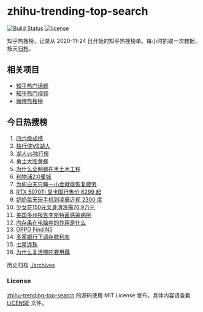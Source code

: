 # zhihu-trending-top-search

[![Build Status](https://github.com/justjavac/zhihu-trending-top-search/workflows/ci/badge.svg?branch=main)](https://github.com/justjavac/zhihu-trending-top-search/actions)
[![license](https://img.shields.io/github/license/justjavac/zhihu-trending-top-search)](https://github.com/justjavac/zhihu-trending-top-search/blob/main/LICENSE)

知乎热搜榜，记录从 2020-11-24 日开始的知乎热搜榜单。每小时抓取一次数据，按天[归档](./archives)。

## 相关项目

- [知乎热门话题](https://github.com/justjavac/zhihu-trending-hot-questions)
- [知乎热门视频](https://github.com/justjavac/zhihu-trending-hot-video)
- [微博热搜榜](https://github.com/justjavac/weibo-trending-hot-search)

## 今日热搜榜

<!-- BEGIN -->
<!-- 最后更新时间 Thu Feb 27 2025 22:12:47 GMT+0800 (China Standard Time) -->

1. [四六级成绩](https://www.zhihu.com/search?q=%E5%9B%9B%E5%85%AD%E7%BA%A7%E6%88%90%E7%BB%A9)
1. [独行侠VS湖人](https://www.zhihu.com/search?q=%E7%8B%AC%E8%A1%8C%E4%BE%A0VS%E6%B9%96%E4%BA%BA)
1. [湖人vs独行侠](https://www.zhihu.com/search?q=%E6%B9%96%E4%BA%BAvs%E7%8B%AC%E8%A1%8C%E4%BE%A0)
1. [勇士大胜黄蜂](https://www.zhihu.com/search?q=%E5%8B%87%E5%A3%AB%E5%A4%A7%E8%83%9C%E9%BB%84%E8%9C%82)
1. [为什么全网都在黑土木工程](https://www.zhihu.com/search?q=%E4%B8%BA%E4%BB%80%E4%B9%88%E5%85%A8%E7%BD%91%E9%83%BD%E5%9C%A8%E9%BB%91%E5%9C%9F%E6%9C%A8%E5%B7%A5%E7%A8%8B)
1. [利物浦2:0曼城](https://www.zhihu.com/search?q=%E5%88%A9%E7%89%A9%E6%B5%A62%3A0%E6%9B%BC%E5%9F%8E)
1. [为何白天只睡一小会就能恢复疲劳](https://www.zhihu.com/search?q=%E4%B8%BA%E4%BD%95%E7%99%BD%E5%A4%A9%E5%8F%AA%E7%9D%A1%E4%B8%80%E5%B0%8F%E4%BC%9A%E5%B0%B1%E8%83%BD%E6%81%A2%E5%A4%8D%E7%96%B2%E5%8A%B3)
1. [RTX 5070Ti 显卡国行售价 6299 起](https://www.zhihu.com/search?q=RTX%205070Ti%20%E6%98%BE%E5%8D%A1%E5%9B%BD%E8%A1%8C%E5%94%AE%E4%BB%B7%206299%20%E8%B5%B7)
1. [奶奶每天玩手机到凌晨近视 2300 度](https://www.zhihu.com/search?q=%E5%A5%B6%E5%A5%B6%E6%AF%8F%E5%A4%A9%E7%8E%A9%E6%89%8B%E6%9C%BA%E5%88%B0%E5%87%8C%E6%99%A8%E8%BF%91%E8%A7%86%202300%20%E5%BA%A6)
1. [少女花150元文身清洗需76.9万元](https://www.zhihu.com/search?q=%E5%B0%91%E5%A5%B3%E8%8A%B1150%E5%85%83%E6%96%87%E8%BA%AB%E6%B8%85%E6%B4%97%E9%9C%8076.9%E4%B8%87%E5%85%83)
1. [美国多州报告李斯特菌感染病例](https://www.zhihu.com/search?q=%E7%BE%8E%E5%9B%BD%E5%A4%9A%E5%B7%9E%E6%8A%A5%E5%91%8A%E6%9D%8E%E6%96%AF%E7%89%B9%E8%8F%8C%E6%84%9F%E6%9F%93%E7%97%85%E4%BE%8B)
1. [内存条在电脑中的作用是什么](https://www.zhihu.com/search?q=%E5%86%85%E5%AD%98%E6%9D%A1%E5%9C%A8%E7%94%B5%E8%84%91%E4%B8%AD%E7%9A%84%E4%BD%9C%E7%94%A8%E6%98%AF%E4%BB%80%E4%B9%88)
1. [OPPO Find N5](https://www.zhihu.com/search?q=OPPO%20Find%20N5)
1. [多家银行下调存款利率](https://www.zhihu.com/search?q=%E5%A4%9A%E5%AE%B6%E9%93%B6%E8%A1%8C%E4%B8%8B%E8%B0%83%E5%AD%98%E6%AC%BE%E5%88%A9%E7%8E%87)
1. [七星连珠](https://www.zhihu.com/search?q=%E4%B8%83%E6%98%9F%E8%BF%9E%E7%8F%A0)
1. [为什么复活哪吒要用藕](https://www.zhihu.com/search?q=%E4%B8%BA%E4%BB%80%E4%B9%88%E5%A4%8D%E6%B4%BB%E5%93%AA%E5%90%92%E8%A6%81%E7%94%A8%E8%97%95)

<!-- END -->

历史归档 [./archives](./archives)

### License

[zhihu-trending-top-search](https://github.com/justjavac/zhihu-trending-top-search) 的源码使用 MIT License
发布。具体内容请查看 [LICENSE](./LICENSE) 文件。
